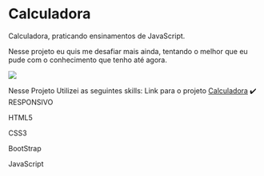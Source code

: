# Calculadora
 Calculadora, praticando ensinamentos de JavaScript.
 
 Nesse projeto eu quis me desafiar mais ainda, tentando o melhor que eu pude com o conhecimento que tenho até agora.


![](./assets/github-image/calculate.png)

Nesse Projeto Utilizei as seguintes skills: 
Link para o projeto <a href="calculate-project.netlify.app">Calculadora</a> ✔️ RESPONSIVO

<p> HTML5 </p>
<p> CSS3 </p>
<p> BootStrap </p>
<p> JavaScript </p>
